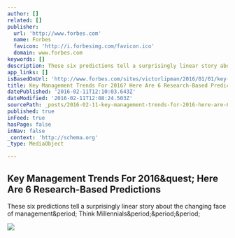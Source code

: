 ```yaml
---
author: []
related: []
publisher:
  url: 'http://www.forbes.com'
  name: Forbes
  favicon: 'http://i.forbesimg.com/favicon.ico'
  domain: www.forbes.com
keywords: []
description: These six predictions tell a surprisingly linear story about the changing face of management. Think Millennials...
app_links: []
isBasedOnUrl: 'http://www.forbes.com/sites/victorlipman/2016/01/01/key-management-trends-for-2016-here-are-6-research-based-predictions/'
title: Key Management Trends For 2016? Here Are 6 Research-Based Predictions
datePublished: '2016-02-11T12:10:03.643Z'
dateModified: '2016-02-11T12:08:24.503Z'
sourcePath: _posts/2016-02-11-key-management-trends-for-2016-here-are-6-research-based-pr.md
published: true
inFeed: true
hasPage: false
inNav: false
_context: 'http://schema.org'
_type: MediaObject

---
```

<article style=""><h1>Key Management Trends For 2016&amp;quest; Here Are 6 Research-Based Predictions</h1><p>These six predictions tell a surprisingly linear story about the changing face of management&amp;period; Think Millennials&amp;period;&amp;period;&amp;period;</p><img src="http://specials-images.forbesimg.com/imageserve/503036478/640x434.jpg?fit=scale" /></article>